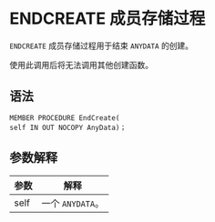 ENDCREATE 成员存储过程 
=====================================

`ENDCREATE` 成员存储过程用于结束 `ANYDATA` 的创建。

使用此调用后将无法调用其他创建函数。

语法 
-----------------------

```unknow
MEMBER PROCEDURE EndCreate(
self IN OUT NOCOPY AnyData)；
```



参数解释 
-------------------------



|  参数  |      解释       |
|------|---------------|
| self | 一个 `ANYDATA`。 |


